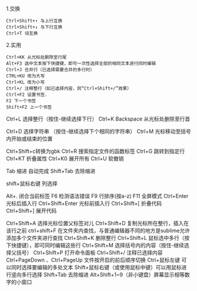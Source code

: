 
1.交换

    Ctrl+Shift+↑ 与上行互换
    Ctrl+Shift+↓ 与下行互换  
    Ctrl+T 词互换

2.实用
    
    Ctrl+KK 从光标处删除至行尾
    Alt+F3 选中文本按下快捷键，即可一次性选择全部的相同文本进行同时编辑
    Ctrl+J 合并行（已选择需要合并的多行时）
    CTRL+KU 改为大写
    Ctrl+KL 改为小写
    Ctrl+/ 注释整行（如已选择内容，同“Ctrl+Shift+/”效果）
    Ctrl+F2 设置书签.
    F2 下一个书签
    Shift+F2 上一个书签


Ctrl+L 选择整行（按住-继续选择下行）
Ctrl+K Backspace 从光标处删除至行首


Ctrl+D 选择字符串 （按住-继续选择下个相同的字符串）
Ctrl+M 光标移动至括号内开始或结束的位置

Ctrl+Shift+c转换为gbk
Ctrl+R 搜索指定文件的函数标签
Ctrl+G 跳转到指定行
Ctrl+KT 折叠属性
Ctrl+K0 展开所有
Ctrl+U 软撤销

Tab 缩进 自动完成
Shift+Tab 去除缩进


shift+鼠标右键 列选择

Alt+. 闭合当前标签
F6 检测语法错误
F9 行排序(按a-z)
F11 全屏模式
Ctrl+Enter 光标后插入行
Ctrl+Shift+Enter 光标前插入行
Ctrl+Shift+[ 折叠代码
Ctrl+Shift+] 展开代码

Ctrl+Shift+A 选择光标位置父标签对儿
Ctrl+Shift+D 复制光标所在整行，插入在该行之前
ctrl+shift+F 在文件夹内查找，与普通编辑器不同的地方是sublime允许添加多个文件夹进行查找
Ctrl+Shift+K 删除整行
Ctrl+Shift+L 鼠标选中多行（按下快捷键），即可同时编辑这些行
Ctrl+Shift+M 选择括号内的内容（按住-继续选择父括号）
Ctrl+Shift+P 打开命令面板
Ctrl+Shift+/ 注释已选择内容
Ctrl+PageDown 、Ctrl+PageUp 文件按开启的前后顺序切换
Ctrl+鼠标左键 可以同时选择要编辑的多处文本
Shift+鼠标右键（或使用鼠标中键）可以用鼠标进行竖向多行选择
Shift+Tab 去除缩进
Alt+Shift+1~9（非小键盘）屏幕显示相等数字的小窗口